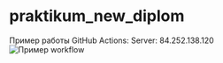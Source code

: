 # praktikum_new_diplom

Пример работы GitHub Actions:
Server: 84.252.138.120
![Пример workflow](https://github.com/saborrr/foodgram-project-react/actions/workflows/foodgram_workflow.yml/badge.svg?event=push)